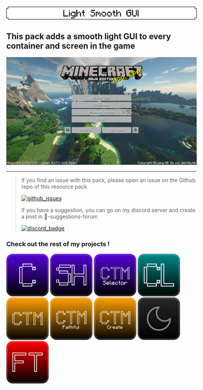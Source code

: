 ![light_banner](https://github.com/Aeldit/Aeldit/blob/main/banners/lg.png?raw=true)

## This pack adds a smooth light GUI to every container and screen in the game

![example_image](https://github.com/Aeldit/MC-Resource-Packs/blob/main/images/main_menu_light.png?raw=true)

***

> If you find an issue with this pack, please open an issue on the Github repo of this resource pack
>
>[![github_issues](https://img.shields.io/github/issues/Aeldit/MC-Resource-Packs?color=red&style=for-the-badge&logo=github)](https://github.com/Aeldit/MC-Resource-Packs/issues)
>
> If you have a suggestion, you can go on my discord server and create a post in 🗽-suggestions-forum
>
> [![discord_badge](https://img.shields.io/discord/750243612473819188?color=7289da&label=DISCORD&logo=discord&logoColor=7289da&style=for-the-badge)](https://discord.gg/PcYPpqzhKS)

### Check out the rest of my projects !

[![cyan_badge](https://raw.githubusercontent.com/Aeldit/Aeldit/bef8e5f6a837ee8c3479a2550e92c0ac028200f3/images/cyan-cozy-minimal.svg)](https://modrinth.com/mod/cyan)
[![cyansethome_badge](https://raw.githubusercontent.com/Aeldit/Aeldit/fdcc5b2b359f2bcc51654d9a973674c4d8557fd4/images/cyansethome-cozy-minimal.svg)](https://modrinth.com/mod/cyansethome)
[![ctms_badge](https://raw.githubusercontent.com/Aeldit/Aeldit/d668bc7cd71d654d2331905a5ad425283dedab94/images/ctms-cozy-minimal.svg)](https://modrinth.com/mod/ctm-selector)
[![cyanlib_badge](https://raw.githubusercontent.com/Aeldit/Aeldit/bef8e5f6a837ee8c3479a2550e92c0ac028200f3/images/cyanlib-cozy-minimal.svg)](https://modrinth.com/mod/cyanlib)
[![ctm_badge](https://raw.githubusercontent.com/Aeldit/Aeldit/e2fb5f7ffe92301f627540cebca28d9aa90c641d/images/ctm-cozy-minimal.svg)](https://modrinth.com/resourcepack/ctm-of-fabric)
[![ctm_faithful_badge](https://raw.githubusercontent.com/Aeldit/Aeldit/54529d9dbb33d35184f386269c889cef818e7e79/images/ctm-faithful-cozy-minimal.svg)](https://modrinth.com/resourcepack/ctm-faithful)
[![ctm_create_badge](https://raw.githubusercontent.com/Aeldit/Aeldit/54529d9dbb33d35184f386269c889cef818e7e79/images/ctm-create-cozy-minimal.svg)](https://modrinth.com/resourcepack/ctm-create)
[![dark_gui_badge](https://raw.githubusercontent.com/Aeldit/Aeldit/2f4a47b3752b28cbcd13c6d76c66a803d7fe1df5/images/dark-gui-cozy-minimal.svg)](https://modrinth.com/resourcepack/dark-smooth-gui)
[![floating_texts_badge](https://raw.githubusercontent.com/Aeldit/Aeldit/c4163b0470c0d710ba2cd3314cd241b5669ef175/images/floating-texts-cozy-minimal.svg)](https://modrinth.com/datapack/floating-texts)
